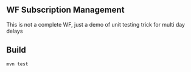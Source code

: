 WF Subscription Management
---

This is not a complete WF, just a demo of unit testing trick for multi day delays


Build
---

    mvn test
